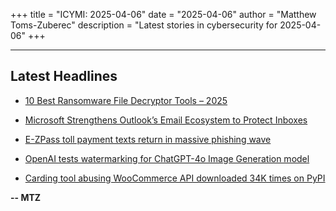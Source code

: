+++
title = "ICYMI: 2025-04-06"
date = "2025-04-06"
author = "Matthew Toms-Zuberec"
description = "Latest stories in cybersecurity for 2025-04-06"
+++

---------------------------------------------------------------------------
## Latest Headlines
- [10 Best Ransomware File Decryptor Tools – 2025](https://cybersecuritynews.com/ransomware-file-decryptor-tools/)

- [Microsoft Strengthens Outlook’s Email Ecosystem to Protect Inboxes](https://cybersecuritynews.com/microsoft-strengthens-outlook/)

- [E-ZPass toll payment texts return in massive phishing wave](https://www.bleepingcomputer.com/news/security/toll-payment-text-scam-returns-in-massive-phishing-wave/)

- [OpenAI tests watermarking for ChatGPT-4o Image Generation model](https://www.bleepingcomputer.com/news/artificial-intelligence/openai-tests-watermarking-for-chatgpt-4o-image-generation-model/)

- [Carding tool abusing WooCommerce API downloaded 34K times on PyPI](https://www.bleepingcomputer.com/news/security/carding-tool-abusing-woocommerce-api-downloaded-34k-times-on-pypi/)

**-- MTZ**